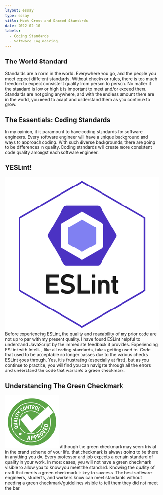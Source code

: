 ```yaml
---
layout: essay
type: essay
title: Meet Greet and Exceed Standards 
date: 2022-02-10
labels:
  - Coding Standards
  - Software Engineering
---
```

## The World Standard
Standards are a norm in the world. Everywhere you go, and the people you meet expect different standards. Without checks or rules, there is too much freedom to expect consistent quality from person to person. No matter if the standard is low or high it is important to meet and/or exceed them. Standards are not going anywhere, and with the endless amount there are in the world, you need to adapt and understand them as you continue to grow.

## The Essentials: Coding Standards
In my opinion, it is paramount to have coding standards for software engineers. Every software engineer will have a unique background and ways to approach coding. With such diverse backgrounds, there are going to be differences in quality. Coding standards will create more consistent code quality amongst each software engineer.

## YESLint!
<img class="ui small right floated rounded image" src="../images/eslint.png">
Before experiencing ESLint, the quality and readability of my prior code are not up to par with my present quality. I have found ESLint helpful to understand JavaScript by the immediate feedback it provides. Experiencing ESLint with IntelliJ, like all coding standards, takes getting used to. Code that used to be acceptable no longer passes due to the various checks ESLint goes through. Yes, it is frustrating (especially at first), but as you continue to practice, you will find you can navigate through all the errors and understand the code that warrants a green checkmark.

## Understanding The Green Checkmark
<img class="ui small right floated rounded image" src="../images/check.png">
Although the green checkmark may seem trivial in the grand scheme of your life, that checkmark is always going to be there in anything you do. Every professor and job expects a certain standard of quality in your work. In most cases, you will not have a green checkmark visible to allow you to know you meet the standard. Knowing the quality of craft that merits a green checkmark is key to success. The best software engineers, students, and workers know can meet standards without needing a green checkmark/guidelines visible to tell them they did not meet the bar.



